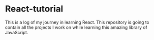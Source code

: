 # React-tutorial
This is a log of my journey in learning React. This repository is going to contain all the projects I work on while learning this amazing library of JavaScript.
